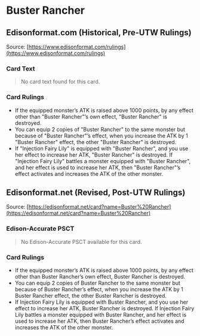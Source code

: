 # Buster Rancher

## Edisonformat.com (Historical, Pre-UTW Rulings)

Source: [https://www.edisonformat.com/rulings](https://www.edisonformat.com/rulings)

### Card Text

> No card text found for this card.

### Card Rulings

*   If the equipped monster’s ATK is raised above 1000 points, by any effect other than "Buster Rancher"’s own effect, "Buster Rancher" is destroyed.
*   You can equip 2 copies of "Buster Rancher" to the same monster but because of "Buster Rancher"’s effect, when you increase the ATK by 1 "Buster Rancher" effect, the other "Buster Rancher" is destroyed.
*   If "Injection Fairy Lily" is equipped with "Buster Rancher", and you use her effect to increase her ATK, "Buster Rancher" is destroyed. If "Injection Fairy Lily" battles a monster equipped with "Buster Rancher", and her effect is used to increase her ATK, then "Buster Rancher"’s effect activates and increases the ATK of the other monster.

## Edisonformat.net (Revised, Post-UTW Rulings)

Source: [https://edisonformat.net/card?name=Buster%20Rancher](https://edisonformat.net/card?name=Buster%20Rancher)

### Edison-Accurate PSCT

> No Edison-Accurate PSCT available for this card.

### Card Rulings

*   If the equipped monster’s ATK is raised above 1000 points, by any effect other than Buster Rancher’s own effect, Buster Rancher is destroyed.
*   You can equip 2 copies of Buster Rancher to the same monster but because of Buster Rancher’s effect, when you increase the ATK by 1 Buster Rancher effect, the other Buster Rancher is destroyed.
*   If Injection Fairy Lily is equipped with Buster Rancher, and you use her effect to increase her ATK, Buster Rancher is destroyed. If Injection Fairy Lily battles a monster equipped with Buster Rancher, and her effect is used to increase her ATK, then Buster Rancher’s effect activates and increases the ATK of the other monster.
            